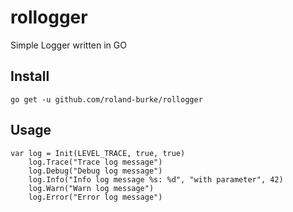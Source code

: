 # rollogger
Simple Logger written in GO

## Install

`go get -u github.com/roland-burke/rollogger`

## Usage

```
var log = Init(LEVEL_TRACE, true, true)
	log.Trace("Trace log message")
	log.Debug("Debug log message")
	log.Info("Info log message %s: %d", "with parameter", 42)
	log.Warn("Warn log message")
	log.Error("Error log message")
```
